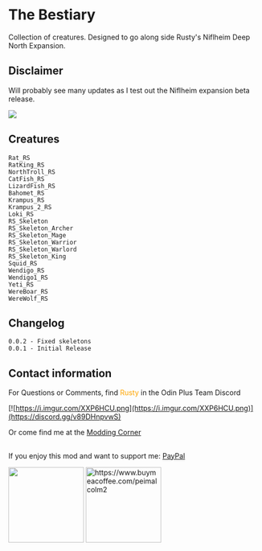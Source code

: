 # The Bestiary

Collection of creatures. Designed to go along side Rusty's Niflheim Deep North Expansion.

## Disclaimer

Will probably see many updates as I test out the Niflheim expansion beta release.

<img src="https://i.imgur.com/a39Zr1D.png"/>

## Creatures
```
Rat_RS
RatKing_RS
NorthTroll_RS
CatFish_RS
LizardFish_RS
Bahomet_RS
Krampus_RS
Krampus_2_RS
Loki_RS
RS_Skeleton
RS_Skeleton_Archer
RS_Skeleton_Mage
RS_Skeleton_Warrior
RS_Skeleton_Warlord
RS_Skeleton_King
Squid_RS
Wendigo_RS
Wendigo1_RS
Yeti_RS
WereBoar_RS
WereWolf_RS
```

## Changelog
```
0.0.2 - Fixed skeletons
0.0.1 - Initial Release
```

## Contact information
For Questions or Comments, find <span style="color:orange">Rusty</span> in the Odin Plus Team Discord

[![https://i.imgur.com/XXP6HCU.png](https://i.imgur.com/XXP6HCU.png)](https://discord.gg/v89DHnpvwS)

Or come find me at the [Modding Corner](https://discord.gg/fB8aHSfA8B)

##
If you enjoy this mod and want to support me:
[PayPal](https://paypal.me/mpei)

<span>
<img src="https://i.imgur.com/rbNygUc.png" alt="" width="150">
<img src="https://i.imgur.com/VZfZR0k.png" alt="https://www.buymeacoffee.com/peimalcolm2" width="150">
</span>
